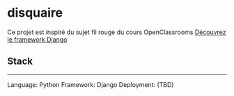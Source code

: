 # disquaire
Ce projet est inspiré du sujet fil rouge du cours OpenClassrooms [Découvrez le framework Django](https://openclassrooms.com/fr/courses/4425076-decouvrez-le-framework-django/4630835-creez-un-nouveau-projet)

## Stack
---------
Language: Python
Framework: Django
Deployment: (TBD)
